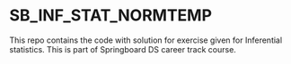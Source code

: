 # SB_INF_STAT_NORMTEMP
This repo contains the code with solution for exercise given for Inferential statistics. This is part of Springboard DS career track course.
